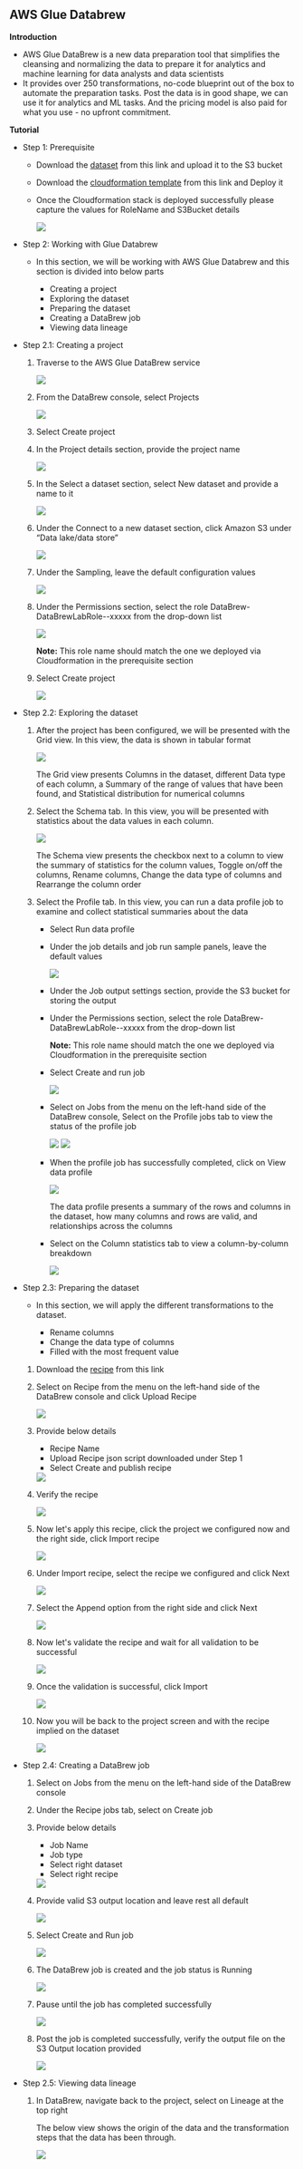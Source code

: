## AWS Glue Databrew

**Introduction**

- AWS Glue DataBrew is a new data preparation tool that simplifies the cleansing and normalizing the data to prepare it for analytics and machine learning for data analysts and data scientists
- It provides over 250 transformations, no-code blueprint out of the box to automate the preparation tasks. Post the data is in good shape, we can use it for analytics and ML tasks. And the pricing model is also paid for what you use - no upfront commitment.

**Tutorial**

- Step 1: Prerequisite  

  -  Download the <a href="https://github.com/sanchitdilipjain/aws-glue-databrew/blob/main/dataset.csv">dataset</a> from this link and upload it to the S3 bucket
  
  -  Download the <a href="https://github.com/sanchitdilipjain/aws-glue-databrew/blob/main/cloudformation.json">cloudformation template</a> from this link and Deploy it
  
  -  Once the Cloudformation stack is deployed successfully please capture the values for RoleName and S3Bucket details
      
      <img src="images/image1.png" class="inline"/> 

- Step 2: Working with Glue Databrew
  
  - In this section, we will be working with AWS Glue Databrew and this section is divided into below parts
    
      - Creating a project
      - Exploring the dataset
      - Preparing the dataset
      - Creating a DataBrew job
      - Viewing data lineage <br>

- Step 2.1: Creating a project

    1. Traverse to the AWS Glue DataBrew service

       <img src="images/image2.png" class="inline"/> 

    2. From the DataBrew console, select Projects

       <img src="images/image3.png" class="inline"/> 

    3. Select Create project

    4. In the Project details section, provide the project name 

       <img src="images/image4.png" class="inline"/> 

    5. In the Select a dataset section, select New dataset and provide a name to it

       <img src="images/image5.png" class="inline"/> 

    6. Under the Connect to a new dataset section, click Amazon S3 under “Data lake/data store”

       <img src="images/image6.png" class="inline"/> 

    7. Under the Sampling, leave the default configuration values

       <img src="images/image7.png" class="inline"/> 

    8. Under the Permissions section, select the role DataBrew-DataBrewLabRole--xxxxx from the drop-down list 

       <img src="images/image8.png" class="inline"/> 

       **Note:** This role name should match the one we deployed via Cloudformation in the prerequisite section

    9. Select Create project

       <img src="images/image9.png" class="inline"/> 

- Step 2.2: Exploring the dataset 
    
    1. After the project has been configured, we will be presented with the Grid view. In this view, the data is shown in tabular format

       <img src="images/image10.png" class="inline"/> 
       
       The Grid view presents Columns in the dataset, different Data type of each column, a Summary of the range of values that have been found, and Statistical distribution for numerical columns

    2. Select the Schema tab. In this view, you will be presented with statistics about the data values in each column.

       <img src="images/image11.png" class="inline"/> 
       
       The Schema view presents the checkbox next to a column to view the summary of statistics for the column values, Toggle on/off the columns, Rename columns, Change the data type of columns and Rearrange the column order
       
    3. Select the Profile tab. In this view, you can run a data profile job to examine and collect statistical summaries about the data
    
        - Select Run data profile 
        
        - Under the job details and job run sample panels, leave the default values 
         
            <img src="images/image12.png" class="inline"/> 
        
        - Under the Job output settings section, provide the S3 bucket for storing the output 
        
        - Under the Permissions section, select the role DataBrew-DataBrewLabRole--xxxxx from the drop-down list 

             **Note:** This role name should match the one we deployed via Cloudformation in the prerequisite section
        
        - Select Create and run job
        
            <img src="images/image13.png" class="inline"/>    
        
        - Select on Jobs from the menu on the left-hand side of the DataBrew console, Select on the Profile jobs tab to view the status of the profile job
            
            <img src="images/image14.png" class="inline"/>    
            
            <img src="images/image15.png" class="inline"/>    
        
        - When the profile job has successfully completed, click on View data profile

            <img src="images/image16.png" class="inline"/>    
            
            The data profile presents a summary of the rows and columns in the dataset, how many columns and rows are valid, and relationships across the columns
        
        - Select on the Column statistics tab to view a column-by-column breakdown
        
            <img src="images/image17.png" class="inline"/>    

- Step 2.3: Preparing the dataset
  
    - In this section, we will apply the different transformations to the dataset.
    
      - Rename columns
      - Change the data type of columns
      - Filled with the most frequent value
     
    1. Download the <a href="https://github.com/sanchitdilipjain/aws-glue-databrew/blob/main/recipe.json">recipe</a> from this link
    
    2. Select on Recipe from the menu on the left-hand side of the DataBrew console and click Upload Recipe
    
       <img src="images/image18.png" class="inline"/> 
    
    3. Provide below details
    
        - Recipe Name
        - Upload Recipe json script downloaded under Step 1
        - Select Create and publish recipe
        
       <img src="images/image19.png" class="inline"/>  

    4. Verify the recipe 
    
        <img src="images/image20.png" class="inline"/>  
    
    5. Now let's apply this recipe, click the project we configured now and the right side, click Import recipe 
    
        <img src="images/image21.png" class="inline"/>  
    
    6. Under Import recipe, select the recipe we configured and click Next
    
        <img src="images/image22.png" class="inline"/>  
    
    7. Select the Append option from the right side and click Next
    
        <img src="images/image23.png" class="inline"/>  
    
    8. Now let's validate the recipe and wait for all validation to be successful 
    
        <img src="images/image24.png" class="inline"/>   
    
    9. Once the validation is successful, click Import
    
        <img src="images/image25.png" class="inline"/>   
    
    10. Now you will be back to the project screen and with the recipe implied on the dataset
    
        <img src="images/image26.png" class="inline"/>   

- Step 2.4: Creating a DataBrew job
  
    1. Select on Jobs from the menu on the left-hand side of the DataBrew console

    2. Under the Recipe jobs tab, select on Create job
    
    3. Provide below details
    
        - Job Name
        - Job type
        - Select right dataset
        - Select right recipe

       <img src="images/image27.png" class="inline"/> 
     
    4. Provide valid S3 output location and leave rest all default 
     
       <img src="images/image28.png" class="inline"/> 
     
    5. Select Create and Run job
     
       <img src="images/image29.png" class="inline"/>  
     
    6. The DataBrew job is created and the job status is Running
     
       <img src="images/image30.png" class="inline"/>  
     
    7. Pause until the job has completed successfully
     
       <img src="images/image31.png" class="inline"/>  
     
    8. Post the job is completed successfully, verify the output file on the S3 Output location provided 
     
        <img src="images/image32.png" class="inline"/>  

- Step 2.5: Viewing data lineage
 
    1. In DataBrew, navigate back to the project, select on Lineage at the top right
    
       The below view shows the origin of the data and the transformation steps that the data has been through.

       <img src="images/image33.png" class="inline"/> 

